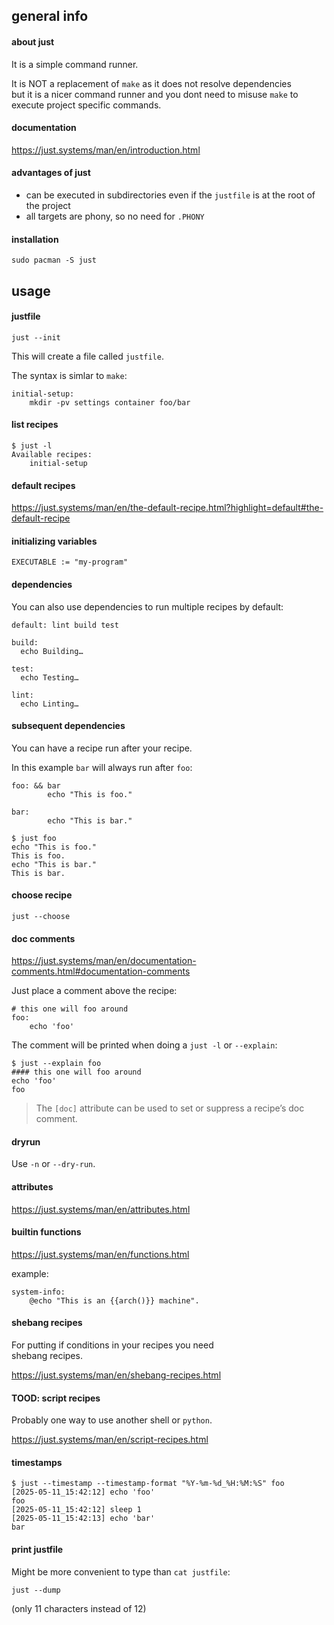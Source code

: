 ## general info

#### about just

It is a simple command runner.

It is NOT a replacement of `make` as it does not resolve dependencies \
but it is a nicer command runner and you dont need to misuse `make` to \
execute project specific commands.

#### documentation

https://just.systems/man/en/introduction.html

#### advantages of just

- can be executed in subdirectories even if the `justfile` is at the root
of the project
- all targets are phony, so no need for `.PHONY`

#### installation

```
sudo pacman -S just
```

## usage

#### justfile

```
just --init
```

This will create a file called `justfile`.

The syntax is simlar to `make`:
```
initial-setup:
	mkdir -pv settings container foo/bar
```

#### list recipes

```
$ just -l
Available recipes:
    initial-setup
```

#### default recipes

https://just.systems/man/en/the-default-recipe.html?highlight=default#the-default-recipe

#### initializing variables

```
EXECUTABLE := "my-program"
```

#### dependencies

You can also use dependencies to run multiple recipes by default:

```
default: lint build test

build:
  echo Building…

test:
  echo Testing…

lint:
  echo Linting…
```

#### subsequent dependencies

You can have a recipe run after your recipe.

In this example `bar` will always run after `foo`:
```
foo: && bar
        echo "This is foo."

bar:
        echo "This is bar."
```

```
$ just foo
echo "This is foo."
This is foo.
echo "This is bar."
This is bar.
```

#### choose recipe

```
just --choose
```

#### doc comments

https://just.systems/man/en/documentation-comments.html#documentation-comments

Just place a comment above the recipe:
```
# this one will foo around
foo:
	echo 'foo'
```

The comment will be printed when doing a `just -l` or `--explain`:
```
$ just --explain foo
#### this one will foo around
echo 'foo'
foo
```

> The `[doc]` attribute can be used to set or suppress a recipe’s doc comment.

#### dryrun

Use `-n` or `--dry-run`.

#### attributes

https://just.systems/man/en/attributes.html

#### builtin functions

https://just.systems/man/en/functions.html

example:
```
system-info:
	@echo "This is an {{arch()}} machine".
```

#### shebang recipes

For putting if conditions in your recipes you need \
shebang recipes.

https://just.systems/man/en/shebang-recipes.html

#### TOOD: script recipes

Probably one way to use another shell or `python`.

https://just.systems/man/en/script-recipes.html

#### timestamps

```
$ just --timestamp --timestamp-format "%Y-%m-%d_%H:%M:%S" foo
[2025-05-11_15:42:12] echo 'foo'
foo
[2025-05-11_15:42:12] sleep 1
[2025-05-11_15:42:13] echo 'bar'
bar
```

#### print justfile

Might be more convenient to type than `cat justfile`:
```
just --dump
```
(only 11 characters instead of 12)
